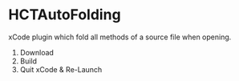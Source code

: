 # HCTAutoFolding
xCode plugin which fold all methods of a source file when opening.
<br/>
1) Download<br/>
2) Build<br/>
3) Quit xCode & Re-Launch<br/>
